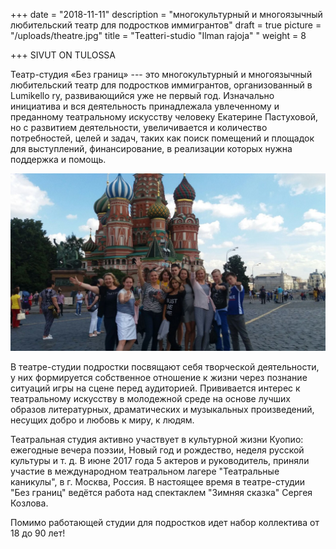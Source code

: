 +++
date = "2018-11-11"
description = "многокультурный и многоязычный любительский театр для подростков иммигрантов"
draft = true
picture = "/uploads/theatre.jpg"
title = "Teatteri-studio \"Ilman rajoja\" "
weight = 8

+++
SIVUT ON TULOSSA

Театр-студия «Без границ» --- это многокультурный и многоязычный любительский театр для подростков иммигрантов, организованный в Lumikello ry,  развивающийся уже не первый год. Изначально инициатива и  вся деятельность принадлежала увлеченному и преданному театральному искусству человеку Екатерине Пастуховой, но с развитием деятельности, увеличивается и количество потребностей, целей и задач, таких как поиск помещений и площадок для выступлений, финансирование, в реализации которых нужна поддержка и помощь.

​![](/uploads/theatre-01.jpg)

В театре-студии подростки  посвящают себя творческой деятельности, у них формируется собственное отношение к жизни через познание ситуаций игры на сцене перед аудиторией. Прививается интерес к театральному искусству в молодежной среде на основе лучших образов литературных, драматических и музыкальных произведений, несущих добро и любовь к миру, к людям.

Театральная студия активно участвует в культурной жизни Куопио: ежегодные вечера поэзии, Новый год и рождество, неделя русской культуры и т. д. В июне 2017 года 5 актеров и руководитель, приняли участие в международном театральном лагере "Театральные каникулы", в г. Москва, Россия. В настоящее время в театре-студии "Без границ" ведётся работа над спектаклем "Зимняя сказка" Сергея Козлова.

Помимо работающей студии для подростков идет набор коллектива от 18 до 90 лет!